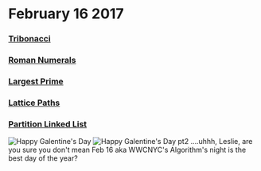 # February 16 2017
### [Tribonacci](https://github.com/WomenWhoCodeNYC/Algorithms/blob/master/challenges/tribonacci/tribonacci.md)
### [Roman Numerals](https://github.com/WomenWhoCodeNYC/Algorithms/blob/master/challenges/roman-numerals/roman-numerals.md)
### [Largest Prime](https://github.com/WomenWhoCodeNYC/Algorithms/blob/master/challenges/largestPrime/largest_prime.md)
### [Lattice Paths](https://github.com/WomenWhoCodeNYC/Algorithms/blob/master/challenges/latticePaths/latticePaths.md)
### [Partition Linked List](https://github.com/WomenWhoCodeNYC/Algorithms/blob/master/challenges/partitionLinkedList/partitionLinkedList.md)


![Happy Galentine's Day](https://media.giphy.com/media/l3q2tpNX0icJxe87K/source.gif)
![Happy Galentine's Day pt2](https://media.giphy.com/media/qjXuMQ4TTaDSg/giphy.gif)
....uhhh, Leslie, are you sure you don't mean Feb 16 aka WWCNYC's Algorithm's night is the best day of the year?
